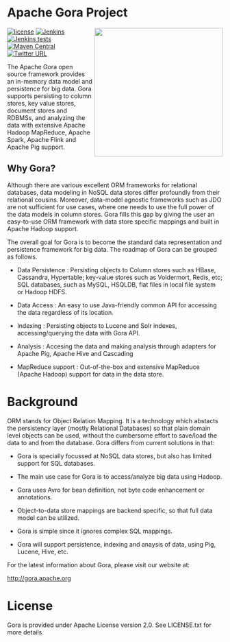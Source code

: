 # Apache Gora Project

<img src="http://gora.apache.org/resources/img/powered-by-gora.png" align="right" width="300" />

[![license](https://img.shields.io/github/license/apache/gora.svg?maxAge=2592000?style=plastic)](http://www.apache.org/licenses/LICENSE-2.0)
[![Jenkins](https://img.shields.io/jenkins/s/https/builds.apache.org/gora-trunk.svg?maxAge=2592000?style=plastic)](https://builds.apache.org/job/gora-trunk/)
[![Jenkins tests](https://img.shields.io/jenkins/t/https/builds.apache.org/gora-trunk.svg?maxAge=2592000?style=plastic)](https://builds.apache.org/job/gora-trunk)
[![Maven Central](https://img.shields.io/maven-central/v/org.apache.gora/gora.svg?maxAge=2592000?style=plastic)](http://search.maven.org/#search|ga|1|g%3A%22org.apache.gora%22)
[![Twitter URL](https://img.shields.io/twitter/url/http/apachegora.svg?style=social&maxAge=2592000?style=plastic)](https://twitter.com/apachegora)
 
The Apache Gora open source framework provides an in-memory data model 
and persistence for big data. Gora supports persisting to column stores, 
key value stores, document stores and RDBMSs, and analyzing the data 
with extensive Apache Hadoop MapReduce, Apache Spark, Apache Flink 
and Apache Pig support.  

## Why Gora?

Although there are various excellent ORM frameworks for relational
databases, data modeling in NoSQL data stores differ profoundly
from their relational cousins. Moreover, data-model agnostic
frameworks such as JDO are not sufficient for use cases, where one
needs to use the full power of the data models in column stores.
Gora fills this gap by giving the user an easy-to-use ORM framework
with data store specific mappings and built in Apache Hadoop support.

The overall goal for Gora is to become the standard data representation
and persistence framework for big data. The roadmap of Gora can be
grouped as follows.

* Data Persistence : Persisting objects to Column stores such as
  HBase, Cassandra, Hypertable; key-value stores such as Voldermort,
  Redis, etc; SQL databases, such as MySQL, HSQLDB, flat files in local
  file system or Hadoop HDFS.

* Data Access : An easy to use Java-friendly common API for accessing
  the data regardless of its location.

* Indexing : Persisting objects to Lucene and Solr indexes,
  accessing/querying the data with Gora API.

* Analysis : Accesing the data and making analysis through adapters for
  Apache Pig, Apache Hive and Cascading

* MapReduce support : Out-of-the-box and extensive MapReduce (Apache
  Hadoop) support for data in the data store.

# Background

ORM stands for Object Relation Mapping. It is a technology which
abstacts the persistency layer (mostly Relational Databases) so
that plain domain level objects can be used, without the cumbersome
effort to save/load the data to and from the database. Gora differs
from current solutions in that:

* Gora is specially focussed at NoSQL data stores, but also has limited
  support for SQL databases.

* The main use case for Gora is to access/analyze big data using Hadoop.

* Gora uses Avro for bean definition, not byte code enhancement or annotations.

* Object-to-data store mappings are backend specific, so that full data
  model can be utilized.

* Gora is simple since it ignores complex SQL mappings.

* Gora will support persistence, indexing and anaysis of data, using Pig,
  Lucene, Hive, etc.


 For the latest information about Gora, please visit our website at:
 
   http://gora.apache.org
 
# License

Gora is provided under Apache License version 2.0. See LICENSE.txt for more details.
